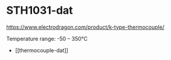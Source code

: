 
# STH1031-dat 

https://www.electrodragon.com/product/k-type-thermocouple/

Temperature range: -50 – 350℃

- [[thermocouple-dat]]